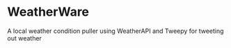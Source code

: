 # WeatherWare
A local weather condition puller using WeatherAPI and Tweepy for tweeting out weather
